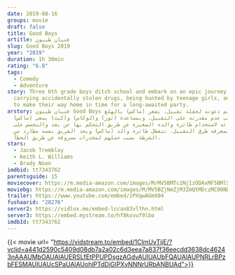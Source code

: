 ```yaml
---
date: 2019-08-16
groups: movie
draft: false
title: Good Boys
artitle: فتيان طيبون
slug: Good Boys 2019
year: "2019"
duration: 1h 30min
rating: "6.8"
tags:
  - Comedy
  - Adventure
story: Three 6th grade boys ditch school and embark on an epic journey while
  carrying accidentally stolen drugs, being hunted by teenage girls, and trying
  to make their way home in time for a long-awaited party.
arstory: فتيان طيبون Good Boys بعد أن يتم دعوته لحفلة تقبيل، يشعر (ماكس) بالهلع
  بسبب عدم مقدرته على التقبيل، وبمساعدة (ثور) و(لوكاس) و(كيث) يسعى (ماكس)
  وأصدقائه لاستخدام طائرة والده الصغيرة عن طريق التحكم بها عن بعد والتجسس على
  مراهقين لمعرفة طرق التقبيل. تتعطل طائرة والد (ماكس) ويجد الفريق نفسه مطارد من
  الشرطة بسبب حملهم لمخدرات مسروقة عن طريق الخطأ.
stars:
  - Jacob Tremblay
  - Keith L. Williams
  - Brady Noon
imdbid: tt7343762
parentsguide: 15
moviecover: https://m.media-amazon.com/images/M/MV5BMTc1NjIzODAxMF5BMl5BanBnXkFtZTgwMTgzNzk1NzM@._V1_UX182_CR0,0,182,268_AL_.jpg
moviebg: https://m.media-amazon.com/images/M/MV5BZjNmZjM3ZmQtMDczMC00NDk3LWI2OGEtMWNiODFlNWUwMDM4XkEyXkFqcGdeQXVyODExNTExMTM@._V1_.jpg
trailer: https://www.youtube.com/embed/zPXqwAGmX04
fushaarid: "28276"
server2: https://vidlox.me/embed-lccan83vlthn.html
server3: https://embed.mystream.to/hf8kxvuf9lbo
imdbId: tt7343762
---
```


{{< movie url= "https://vidstream.to/embed/1ClmUvTijE/?vclid=a441d2590c5409d08db7a2a02c6d3eea7a837f36eecdd3638dc46243nAAAUMbOAUAlAUERSLfEtPPUPDsgzAGdvAUlUAUbFQAUAlAUPNRLrBPzbFESMAUlUAUcSPaUAlAUohlPTdDiGlPXyNNNrURbANBUAd">}}
